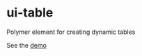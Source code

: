 ui-table
========

Polymer element for creating dynamic tables

See the [demo](custom-elements.github.io/ui-table)
